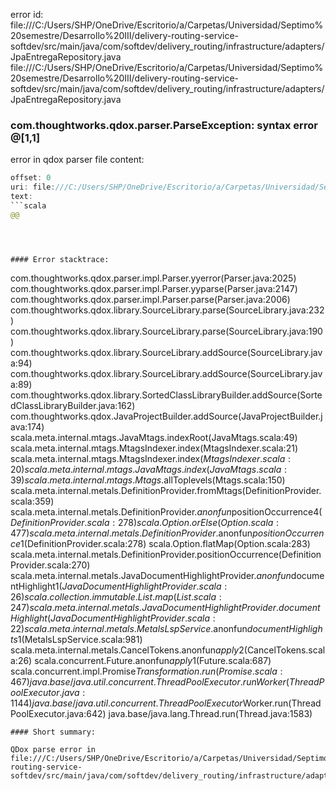 error id: file:///C:/Users/SHP/OneDrive/Escritorio/a/Carpetas/Universidad/Septimo%20semestre/Desarrollo%20III/delivery-routing-service-softdev/src/main/java/com/softdev/delivery_routing/infrastructure/adapters/JpaEntregaRepository.java
file:///C:/Users/SHP/OneDrive/Escritorio/a/Carpetas/Universidad/Septimo%20semestre/Desarrollo%20III/delivery-routing-service-softdev/src/main/java/com/softdev/delivery_routing/infrastructure/adapters/JpaEntregaRepository.java
### com.thoughtworks.qdox.parser.ParseException: syntax error @[1,1]

error in qdox parser
file content:
```java
offset: 0
uri: file:///C:/Users/SHP/OneDrive/Escritorio/a/Carpetas/Universidad/Septimo%20semestre/Desarrollo%20III/delivery-routing-service-softdev/src/main/java/com/softdev/delivery_routing/infrastructure/adapters/JpaEntregaRepository.java
text:
```scala
@@
```

```



#### Error stacktrace:

```
com.thoughtworks.qdox.parser.impl.Parser.yyerror(Parser.java:2025)
	com.thoughtworks.qdox.parser.impl.Parser.yyparse(Parser.java:2147)
	com.thoughtworks.qdox.parser.impl.Parser.parse(Parser.java:2006)
	com.thoughtworks.qdox.library.SourceLibrary.parse(SourceLibrary.java:232)
	com.thoughtworks.qdox.library.SourceLibrary.parse(SourceLibrary.java:190)
	com.thoughtworks.qdox.library.SourceLibrary.addSource(SourceLibrary.java:94)
	com.thoughtworks.qdox.library.SourceLibrary.addSource(SourceLibrary.java:89)
	com.thoughtworks.qdox.library.SortedClassLibraryBuilder.addSource(SortedClassLibraryBuilder.java:162)
	com.thoughtworks.qdox.JavaProjectBuilder.addSource(JavaProjectBuilder.java:174)
	scala.meta.internal.mtags.JavaMtags.indexRoot(JavaMtags.scala:49)
	scala.meta.internal.mtags.MtagsIndexer.index(MtagsIndexer.scala:21)
	scala.meta.internal.mtags.MtagsIndexer.index$(MtagsIndexer.scala:20)
	scala.meta.internal.mtags.JavaMtags.index(JavaMtags.scala:39)
	scala.meta.internal.mtags.Mtags$.allToplevels(Mtags.scala:150)
	scala.meta.internal.metals.DefinitionProvider.fromMtags(DefinitionProvider.scala:359)
	scala.meta.internal.metals.DefinitionProvider.$anonfun$positionOccurrence$4(DefinitionProvider.scala:278)
	scala.Option.orElse(Option.scala:477)
	scala.meta.internal.metals.DefinitionProvider.$anonfun$positionOccurrence$1(DefinitionProvider.scala:278)
	scala.Option.flatMap(Option.scala:283)
	scala.meta.internal.metals.DefinitionProvider.positionOccurrence(DefinitionProvider.scala:270)
	scala.meta.internal.metals.JavaDocumentHighlightProvider.$anonfun$documentHighlight$1(JavaDocumentHighlightProvider.scala:26)
	scala.collection.immutable.List.map(List.scala:247)
	scala.meta.internal.metals.JavaDocumentHighlightProvider.documentHighlight(JavaDocumentHighlightProvider.scala:22)
	scala.meta.internal.metals.MetalsLspService.$anonfun$documentHighlights$1(MetalsLspService.scala:981)
	scala.meta.internal.metals.CancelTokens$.$anonfun$apply$2(CancelTokens.scala:26)
	scala.concurrent.Future$.$anonfun$apply$1(Future.scala:687)
	scala.concurrent.impl.Promise$Transformation.run(Promise.scala:467)
	java.base/java.util.concurrent.ThreadPoolExecutor.runWorker(ThreadPoolExecutor.java:1144)
	java.base/java.util.concurrent.ThreadPoolExecutor$Worker.run(ThreadPoolExecutor.java:642)
	java.base/java.lang.Thread.run(Thread.java:1583)
```
#### Short summary: 

QDox parse error in file:///C:/Users/SHP/OneDrive/Escritorio/a/Carpetas/Universidad/Septimo%20semestre/Desarrollo%20III/delivery-routing-service-softdev/src/main/java/com/softdev/delivery_routing/infrastructure/adapters/JpaEntregaRepository.java